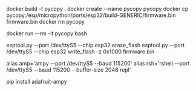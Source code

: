 docker build -t pycopy .
docker create --name pycopy pycopy
docker cp pycopy:/esp/micropython/ports/esp32/build-GENERIC/firmware.bin firmware.bin
docker rm pycopy

docker run --rm -it pycopy bash


esptool.py --port /dev/ttyS5 --chip esp32 erase_flash
esptool.py --port /dev/ttyS5 --chip esp32 write_flash -z 0x1000 firmware.bin


alias amp='ampy --port /dev/ttyS5 --baud 115200'
alias rsh='rshell --port /dev/ttyS5 --baud 115200 --buffer-size 2048 repl'


pip install adafruit-ampy